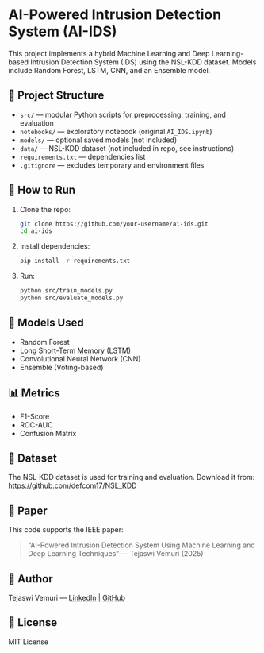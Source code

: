 # AI-Powered Intrusion Detection System (AI-IDS)

This project implements a hybrid Machine Learning and Deep Learning-based Intrusion Detection System (IDS) using the NSL-KDD dataset. Models include Random Forest, LSTM, CNN, and an Ensemble model.

## 📁 Project Structure
- `src/` — modular Python scripts for preprocessing, training, and evaluation
- `notebooks/` — exploratory notebook (original `AI_IDS.ipynb`)
- `models/` — optional saved models (not included)
- `data/` — NSL-KDD dataset (not included in repo, see instructions)
- `requirements.txt` — dependencies list
- `.gitignore` — excludes temporary and environment files

## 🚀 How to Run

1. Clone the repo:
   ```bash
   git clone https://github.com/your-username/ai-ids.git
   cd ai-ids
   ```

2. Install dependencies:
   ```bash
   pip install -r requirements.txt
   ```

3. Run:
   ```bash
   python src/train_models.py
   python src/evaluate_models.py
   ```

## 🧪 Models Used
- Random Forest
- Long Short-Term Memory (LSTM)
- Convolutional Neural Network (CNN)
- Ensemble (Voting-based)

## 📊 Metrics
- F1-Score
- ROC-AUC
- Confusion Matrix

## 📁 Dataset
The NSL-KDD dataset is used for training and evaluation. Download it from:
https://github.com/defcom17/NSL_KDD

## 📜 Paper
This code supports the IEEE paper:
> “AI-Powered Intrusion Detection System Using Machine Learning and Deep Learning Techniques” — Tejaswi Vemuri (2025)

## 🧠 Author
Tejaswi Vemuri — [LinkedIn](https://linkedin.com) | [GitHub](https://github.com/tejaswivemuri)

## 📄 License
MIT License
